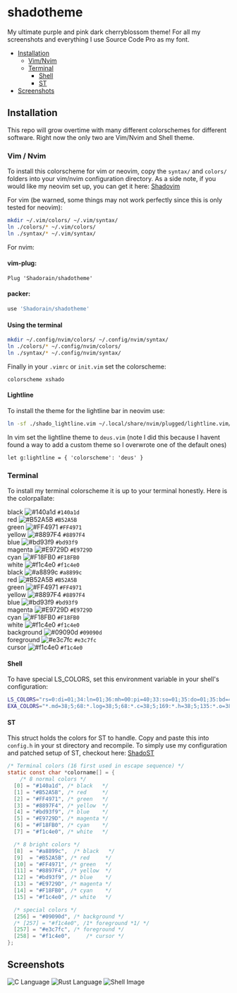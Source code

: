 # shadotheme

My ultimate purple and pink dark cherryblossom theme!
For all my screenshots and everything I use Source Code Pro as my font.

* [Installation](#Installation)
  * [Vim/Nvim](#Vim--Nvim)
  * [Terminal](#Terminal)
    * [Shell](#Shell)
    * [ST](#ST)
* [Screenshots](#Screenshots)

## Installation

This repo will grow overtime with many different colorschemes for different
software. Right now the only two are Vim/Nvim and Shell theme.

### Vim / Nvim

To install this colorscheme for vim or neovim, copy the `syntax/` and `colors/`
folders into your vim/nvim configuration directory.
As a side note, if you would like my neovim set up, you can get it here:
[Shadovim](https://github.com/Shadorain/shadovim)

For vim (be warned, some things may not work perfectly since this is only tested
for neovim):

```bash
mkdir ~/.vim/colors/ ~/.vim/syntax/
ln ./colors/* ~/.vim/colors/
ln ./syntax/* ~/.vim/syntax/
```

For nvim:
####  vim-plug:
```vim
Plug 'Shadorain/shadotheme'
```
#### packer:
```lua
use 'Shadorain/shadotheme'
```

#### Using the terminal
```bash
mkdir ~/.config/nvim/colors/ ~/.config/nvim/syntax/
ln ./colors/* ~/.config/nvim/colors/
ln ./syntax/* ~/.config/nvim/syntax/
```

Finally in your `.vimrc` or `init.vim` set the colorscheme:

```vim
colorscheme xshado
```

#### Lightline

To install the theme for the lightline bar in neovim use:

```bash
ln -sf ./shado_lightline.vim ~/.local/share/nvim/plugged/lightline.vim/autoload/lightline/colorscheme/deus.vim
```

In vim set the lightline theme to `deus.vim` (note I did this because I havent found
a way to add a custom theme so I overwrote one of the default ones)

```vim
let g:lightline = { 'colorscheme': 'deus' }
```

### Terminal

To install my terminal colorscheme it is up to your terminal honestly.
Here is the colorpallate:

black       ![#140a1d](https://via.placeholder.com/15/140a1d/000000?text=+) `#140a1d`<br />
red         ![#B52A5B](https://via.placeholder.com/15/B52A5B/000000?text=+) `#B52A5B`<br />
green       ![#FF4971](https://via.placeholder.com/15/FF4971/000000?text=+) `#FF4971`<br />
yellow      ![#8897F4](https://via.placeholder.com/15/8897F4/000000?text=+) `#8897F4`<br />
blue        ![#bd93f9](https://via.placeholder.com/15/bd93f9/000000?text=+) `#bd93f9`<br />
magenta     ![#E9729D](https://via.placeholder.com/15/E9729D/000000?text=+) `#E9729D`<br />
cyan        ![#F18FB0](https://via.placeholder.com/15/F18FB0/000000?text=+) `#F18FB0`<br />
white       ![#f1c4e0](https://via.placeholder.com/15/f1c4e0/000000?text=+) `#f1c4e0`<br />
black       ![#a8899c](https://via.placeholder.com/15/a8899c/000000?text=+) `#a8899c`<br />
red         ![#B52A5B](https://via.placeholder.com/15/B52A5B/000000?text=+) `#B52A5B`<br />
green       ![#FF4971](https://via.placeholder.com/15/FF4971/000000?text=+) `#FF4971`<br />
yellow      ![#8897F4](https://via.placeholder.com/15/8897F4/000000?text=+) `#8897F4`<br />
blue        ![#bd93f9](https://via.placeholder.com/15/bd93f9/000000?text=+) `#bd93f9`<br />
magenta     ![#E9729D](https://via.placeholder.com/15/E9729D/000000?text=+) `#E9729D`<br />
cyan        ![#F18FB0](https://via.placeholder.com/15/F18FB0/000000?text=+) `#F18FB0`<br />
white       ![#f1c4e0](https://via.placeholder.com/15/f1c4e0/000000?text=+) `#f1c4e0`<br />
background  ![#09090d](https://via.placeholder.com/15/09090d/000000?text=+) `#09090d`<br />
foreground  ![#e3c7fc](https://via.placeholder.com/15/e3c7fc/000000?text=+) `#e3c7fc`<br />
cursor      ![#f1c4e0](https://via.placeholder.com/15/f1c4e0/000000?text=+) `#f1c4e0`<br />

#### Shell

To have special LS_COLORS, set this environment variable in your shell's
configuration:

```bash
LS_COLORS="rs=0:di=01;34:ln=01;36:mh=00:pi=40;33:so=01;35:do=01;35:bd=40;33;01:cd=40;33;01:or=40;31;01:mi=00:su=37;41:sg=30;43:ca=30;41:tw=30;42:ow=34;42:st=37;44:ex=01;32:*.md=38;5;68:*.log=38;5;68:*.c=38;5;169:*.h=38;5;135:*.o=38;5;97:*.y=38;5;99:*.l=38;5;99:*.sh=38;5;104"
EXA_COLORS="*.md=38;5;68:*.log=38;5;68:*.c=38;5;169:*.h=38;5;135:*.o=38;5;97:*.y=38;5;99:*.l=38;5;99:*.sh=38;5;104"
```

#### ST

This struct holds the colors for ST to handle. Copy and paste this
into `config.h` in your st directory and recompile.
To simply use my configuration and patched setup of ST, checkout here:
[ShadoST](https://github.com/Shadorain/shadoST)

```c
/* Terminal colors (16 first used in escape sequence) */
static const char *colorname[] = {
    /* 8 normal colors */
  [0] = "#140a1d", /* black   */
  [1] = "#B52A5B", /* red     */
  [2] = "#FF4971", /* green   */
  [3] = "#8897F4", /* yellow  */
  [4] = "#bd93f9", /* blue    */
  [5] = "#E9729D", /* magenta */
  [6] = "#F18FB0", /* cyan    */
  [7] = "#f1c4e0", /* white   */

  /* 8 bright colors */
  [8]  = "#a8899c",  /* black   */
  [9]  = "#B52A5B", /* red     */
  [10] = "#FF4971", /* green   */
  [11] = "#8897F4", /* yellow  */
  [12] = "#bd93f9", /* blue    */
  [13] = "#E9729D", /* magenta */
  [14] = "#F18FB0", /* cyan    */
  [15] = "#f1c4e0", /* white   */

  /* special colors */
  [256] = "#09090d", /* background */
  /* [257] = "#f1c4e0", /1* foreground *1/ */
  [257] = "#e3c7fc", /* foreground */
  [258] = "#f1c4e0",     /* cursor */
};
```

## Screenshots

![C Language](screenshots/clang.png)
![Rust Language](screenshots/rust.png)
![Shell Image](screenshots/shell.png)
